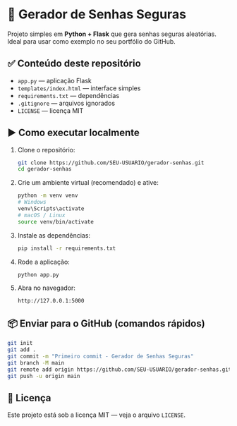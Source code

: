 # 🔐 Gerador de Senhas Seguras

Projeto simples em **Python + Flask** que gera senhas seguras aleatórias. Ideal para usar como exemplo no seu portfólio do GitHub.

## ✅ Conteúdo deste repositório
- `app.py` — aplicação Flask
- `templates/index.html` — interface simples
- `requirements.txt` — dependências
- `.gitignore` — arquivos ignorados
- `LICENSE` — licença MIT

## ▶️ Como executar localmente
1. Clone o repositório:
   ```bash
   git clone https://github.com/SEU-USUARIO/gerador-senhas.git
   cd gerador-senhas
   ```
2. Crie um ambiente virtual (recomendado) e ative:
   ```bash
   python -m venv venv
   # Windows
   venv\Scripts\activate
   # macOS / Linux
   source venv/bin/activate
   ```
3. Instale as dependências:
   ```bash
   pip install -r requirements.txt
   ```
4. Rode a aplicação:
   ```bash
   python app.py
   ```
5. Abra no navegador:
   ```
   http://127.0.0.1:5000
   ```

## 📦 Enviar para o GitHub (comandos rápidos)
```bash
git init
git add .
git commit -m "Primeiro commit - Gerador de Senhas Seguras"
git branch -M main
git remote add origin https://github.com/SEU-USUARIO/gerador-senhas.git
git push -u origin main
```

## 📝 Licença
Este projeto está sob a licença MIT — veja o arquivo `LICENSE`.

